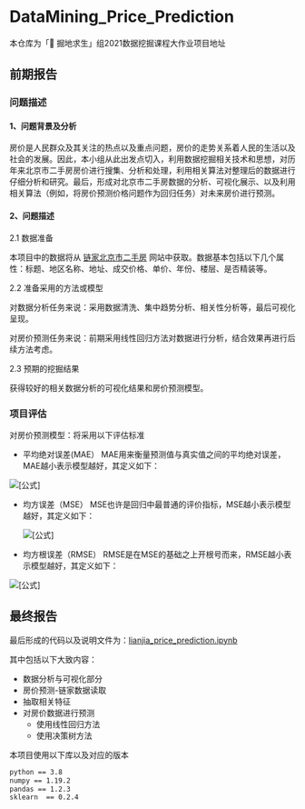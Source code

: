 # DataMining_Price_Prediction
本仓库为「🚀 掘地求生」组2021数据挖掘课程大作业项目地址
## 前期报告
### 问题描述

#### 1、问题背景及分析

房价是人民群众及其关注的热点以及重点问题，房价的走势关系着人民的生活以及社会的发展。因此，本小组从此出发点切入，利用数据挖掘相关技术和思想，对历年来北京市二手房房价进行搜集、分析和处理，利用相关算法对整理后的数据进行仔细分析和研究。最后，形成对北京市二手房数据的分析、可视化展示、以及利用相关算法（例如，将房价预测价格问题作为回归任务）对未来房价进行预测。

#### 2、问题描述

2.1 数据准备

本项目中的数据将从 [链家北京市二手房](https://bj.lianjia.com/ershoufang/) 网站中获取。数据基本包括以下几个属性：标题、地区名称、地址、成交价格、单价、年份、楼层、是否精装等。

2.2 准备采用的方法或模型

对数据分析任务来说：采用数据清洗、集中趋势分析、相关性分析等，最后可视化呈现。

对房价预测任务来说：前期采用线性回归方法对数据进行分析，结合效果再进行后续方法考虑。

2.3 预期的挖掘结果

获得较好的相关数据分析的可视化结果和房价预测模型。

### 项目评估

对房价预测模型：将采用以下评估标准

+ 平均绝对误差(MAE）
  MAE用来衡量预测值与真实值之间的平均绝对误差，MAE越小表示模型越好，其定义如下：

![[公式]](https://www.zhihu.com/equation?tex=%5Clarge%7BMAE%3D%5Cfrac%7B1%7D%7Bn%7D+%5Csum_%7Bi%3D1%7D%5En+%7Cy_i+-+%5Chat%7By%7D_i%7C%7D%2C%5C%3B%5C%3B%5Cin%5B0%2C%2B%5Cinfty%29%5C%3B%5C%3B%5C%3B%281%29+%5C%5C)

- 均方误差（MSE）
  MSE也许是回归中最普通的评价指标，MSE越小表示模型越好，其定义如下：

  ![[公式]](https://www.zhihu.com/equation?tex=%5Clarge%7BMSE%3D%5Cfrac%7B1%7D%7Bn%7D+%5Csum_%7Bi%3D1%7D%5En+%28y_i+-+%5Chat%7By%7D_i%29%5E2%2C%5C%3B%5C%3B%5Cin%5B0%2C%2B%5Cinfty%29%7D%5C%3B%5C%3B%5C%3B%282%29+%5C%5C)

+ 均方根误差（RMSE）
  RMSE是在MSE的基础之上开根号而来，RMSE越小表示模型越好，其定义如下：

![[公式]](https://www.zhihu.com/equation?tex=%5Clarge%7BRMSE%3D%5Csqrt%7B%5Cfrac%7B1%7D%7Bn%7D+%5Csum_%7Bi%3D1%7D%5En+%28y_i+-+%5Chat%7By%7D_i%29%5E2%7D%2C%5C%3B%5C%3B%5Cin%5B0%2C%2B%5Cinfty%29%7D%5C%3B%5C%3B%5C%3B%283%29+%5C%5C)

## 最终报告

最后形成的代码以及说明文件为：[lianjia_price_prediction.ipynb](./lianjia_price_prediction.ipynb)

其中包括以下大致内容：

+ 数据分析与可视化部分
+ 房价预测-链家数据读取
+ 抽取相关特征
+ 对房价数据进行预测
    + 使用线性回归方法
    + 使用决策树方法

本项目使用以下库以及对应的版本
```bash
python == 3.8
numpy == 1.19.2 
pandas == 1.2.3
sklearn  == 0.2.4

```